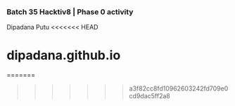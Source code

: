 ### Batch 35 Hacktiv8 | Phase 0 activity
Dipadana Putu
<<<<<<< HEAD
# dipadana.github.io
=======
>>>>>>> a3f82cc8fd10962603242fd709e0cd9dac5ff2a8
